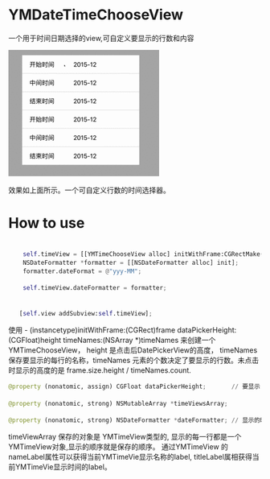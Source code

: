 # YMDateTimeChooseView
一个用于时间日期选择的view,可自定义要显示的行数和内容

![image](https://github.com/Barry-Wang/YMDateTimeChooseView/blob/master/datePicker.gif)

效果如上面所示。一个可自定义行数的时间选择器。

# How to use

```python

    self.timeView = [[YMTimeChooseView alloc] initWithFrame:CGRectMake(40, 150, 320, 300) dataPickerHeight:150      timeNames:@[@"开始时间",@"中间时间",@"结束时间",@"开始时间",@"中间时间",@"结束时间"]];
    NSDateFormatter *formatter = [[NSDateFormatter alloc] init];
    formatter.dateFormat = @"yyy-MM";
    
    self.timeView.dateFormatter = formatter;
    

   [self.view addSubview:self.timeView];

```
使用 - (instancetype)initWithFrame:(CGRect)frame dataPickerHeight:(CGFloat)height timeNames:(NSArray *)timeNames 来创建一个YMTimeChooseView， height 是点击后DatePickerView的高度， timeNames保存要显示的每行的名称，timeNames 元素的个数决定了要显示的行数。未点击时显示的高度的是 frame.size.height / timeNames.count.

```python
@property (nonatomic, assign) CGFloat dataPickerHeight;       // 要显示 datePickerView 的高度

@property (nonatomic, strong) NSMutableArray *timeViewsArray;   

@property (nonatomic, strong) NSDateFormatter *dateFormatter; // 显示的时间的格式

```
timeViewArray 保存的对象是 YMTimeView类型的, 显示的每一行都是一个YMTimeView对象,显示的顺序就是保存的顺序。
通过YMTimeView 的nameLabel属性可以获得当前YMTimeVie显示名称的label, titleLabel属相获得当前YMTimeVie显示时间的label。

